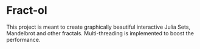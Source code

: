 # Fract-ol
This project is meant to create graphically beautiful interactive Julia Sets, Mandelbrot and other fractals. Multi-threading is implemented to boost the performance.


<p align="center">
<width="50%" src="https://github.com/tpokalch/Fract-ol/blob/master/screens/Screen%20Shot%202020-02-08%20at%206.22.18%20PM.png">
</p>


<p align="center">
<src="https://github.com/tpokalch/Fract-ol/blob/master/screens/Screen%20Shot%202020-02-08%20at%206.23.02%20PM.png" width="50%">
</p>

<p align="center">
<src="https://github.com/tpokalch/Fract-ol/blob/master/screens/Screen%20Shot%202020-02-08%20at%206.24.36%20PM.png" width="50%">
</p>



